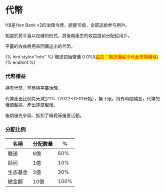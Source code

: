 # 代幣

HB是Hen Bank v2的治理令牌，總量10億，全部送給参与用戶。&#x20;

相當於將平臺以挖礦的形式，將後期產生的收益提前分配給用戶。

平臺的收益將用來回購送出的代幣。

{% hint style="info" %}
贈送初始幣價 0.01U(<mark style="color:red;">註意：贈送價格不代表市場價格</mark>)
{% endhint %}

### 代幣權益

持有代幣，可參與平臺治理。

代幣產出比例每天減少1%（2022-01-01开始），無下限，持有時間越長，代幣的價值越高，產出速度越慢。

後期優先參與、抵扣手續費等優惠活動。

### 分配比例

| 名稱   | 分配數量 | %    |
| ---- | ---- | ---- |
| 贈送   | 6億   | 60%  |
| 顾问   | 1億   | 10%  |
| 生态基金 | 3億   | 30%  |
| 總金額  | 10億  | 100% |
